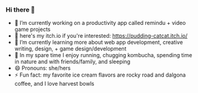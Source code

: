 ### Hi there 👋
- 🔭 I’m currently working on a productivity app called remindu + video game projects
- 🥺 here's my itch.io if you're interested: https://pudding-catcat.itch.io/
- 🌱 I’m currently learning more about web app development, creative writing, design, + game design/development
- 🌙 In my spare time I enjoy running, chugging kombucha, spending time in nature and with friends/family, and sleeping
- 😄 Pronouns: she/hers
- ⚡ Fun fact: my favorite ice cream flavors are rocky road and dalgona coffee, and I love harvest bowls
